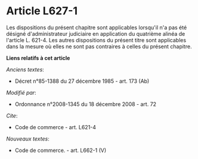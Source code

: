 # Article L627-1

Les dispositions du présent chapitre sont applicables lorsqu'il n'a pas été désigné d'administrateur judiciaire en
application du quatrième alinéa de l'article L. 621-4. Les autres dispositions du présent titre sont applicables dans la
mesure où elles ne sont pas contraires à celles du présent chapitre.

**Liens relatifs à cet article**

_Anciens textes_:

  - Décret n°85-1388 du 27 décembre 1985 - art. 173 (Ab)

_Modifié par_:

  - Ordonnance n°2008-1345 du 18 décembre 2008 - art. 72

_Cite_:

  - Code de commerce - art. L621-4

_Nouveaux textes_:

  - Code de commerce. - art. L662-1 (V)
